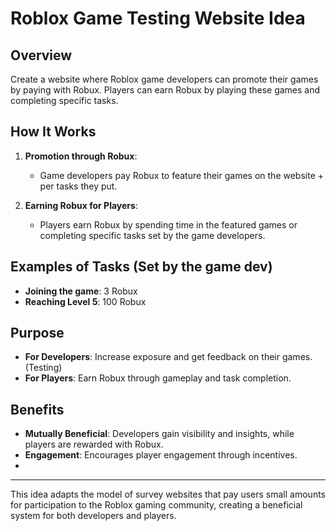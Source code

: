 # Roblox Game Testing Website Idea

## Overview
Create a website where Roblox game developers can promote their games by paying with Robux. Players can earn Robux by playing these games and completing specific tasks.

## How It Works
1. **Promotion through Robux**: 
    - Game developers pay Robux to feature their games on the website + per tasks they put.

2. **Earning Robux for Players**:
    - Players earn Robux by spending time in the featured games or completing specific tasks set by the game developers.

## Examples of Tasks (Set by the game dev)
- **Joining the game**: 3 Robux
- **Reaching Level 5**: 100 Robux

## Purpose
- **For Developers**: Increase exposure and get feedback on their games. (Testing)
- **For Players**: Earn Robux through gameplay and task completion.

## Benefits
- **Mutually Beneficial**: Developers gain visibility and insights, while players are rewarded with Robux.
- **Engagement**: Encourages player engagement through incentives.
- 
---

This idea adapts the model of survey websites that pay users small amounts for participation to the Roblox gaming community, creating a beneficial system for both developers and players.
